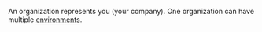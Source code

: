 An organization represents you (your company). One organization can have multiple [environments](sbt1640280496980.md).

